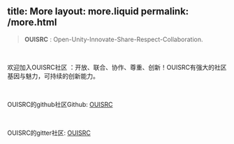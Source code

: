 title:   More
layout: more.liquid
permalink: /more.html
---
<section >
<div >
    <blockquote>
        <p><strong>OUISRC</strong> : Open-Unity-Innovate-Share-Respect-Collaboration.</p>
    </blockquote><br>
    <p>欢迎加入OUISRC社区 ：开放、联合、协作、尊重、创新！OUISRC有强大的社区基因与魅力，可持续的创新能力。</p><br>
    <p>OUISRC的github社区Github: <a href="https://github.com/ouisrc" target="_blank">OUISRC</a></p><br>
    <p>OUISRC的gitter社区: <a href="https://gitter.im/OUISRC-Community/OUISRC" target="_blank">OUISRC</a></p>  


</div>
</section>